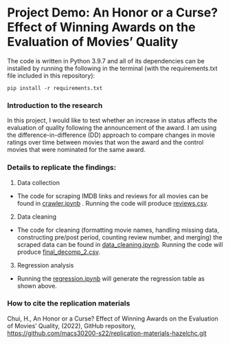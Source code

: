 # Project Demo: An Honor or a Curse? Effect of Winning Awards on the Evaluation of Movies’ Quality

The code is written in Python 3.9.7 and all of its dependencies can be installed by running the following in the terminal (with the requirements.txt file included in this repository):
```
pip install -r requirements.txt
```

### Introduction to the research
In this project, I would like to test whether an increase in status affects the evaluation of quality following the announcement of the award. I am using the difference-in-difference (DD) approach to compare changes in movie ratings over time between movies that won the award and the control movies that were nominated for the same award.

### Details to replicate the findings:
1. Data collection 
- The code for scraping IMDB links and reviews for all movies can be found in [crawler.ipynb](https://github.com/hazelchc/Project/blob/main/crawler.ipynb) . Running the code will produce [reviews.csv](https://uchicagoedu-my.sharepoint.com/:x:/g/personal/hazelchui_uchicago_edu/Eb0jEbeHjmZOsIdAMiBb_rcBjPIAtlaBR8F_QuQt6_bMDw?e=9cW7k1).

2. Data cleaning
- The code for cleaning (formatting movie names, handling missing data, constructing pre/post period, counting review number, and merging) the scraped data can be found in [data_cleaning.ipynb](https://github.com/hazelchc/Project/blob/main/data_cleaning.ipynb). Running the code will produce [final_decomp_2.csv](https://uchicagoedu-my.sharepoint.com/:x:/g/personal/hazelchui_uchicago_edu/EYHkT9HcPmVChhTDk3ov4RYBvDRUCoiRVqtHV6-8kRkMxQ?e=NmpWrs).

3. Regression analysis 
- Running the [regression.ipynb](https://github.com/hazelchc/Project/blob/main/regression.ipynb) will generate the regression table as shown above.

### How to cite the replication materials 
Chui, H., An Honor or a Curse? Effect of Winning Awards on the Evaluation of Movies’ Quality, (2022), GitHub repository, https://github.com/macs30200-s22/replication-materials-hazelchc.git
